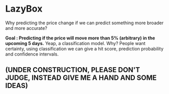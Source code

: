 # LazyBox
Why predicting the price change if we can predict something more broader and more accurate?

**Goal : Predicting if the price will move more than 5% (arbitrary) in the upcoming 5 days.**
Yeap, a classification model.
Why? People want certainty, using classification we can give a hit score, prediction probability and confidence intervals. 

## (UNDER CONSTRUCTION, PLEASE DON'T JUDGE, INSTEAD GIVE ME A HAND AND SOME IDEAS)
